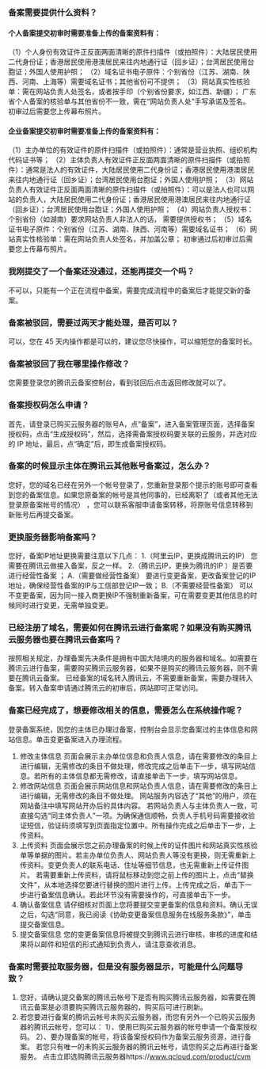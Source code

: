### 备案需要提供什么资料？
#### 个人备案提交初审时需要准备上传的备案资料有： 
（1）个人身份有效证件正反面两面清晰的原件扫描件（或拍照件）：大陆居民使用二代身份证；香港居民使用港澳居民来往内地通行证（回乡证）；台湾居民使用台胞证；外国人使用护照； 
（2）域名证书电子原件：个别省份（江苏、湖南、陕西、河南、上海等）需要域名证书；其他省份可不提供； 
（3）网站真实性核验单：需在网站负责人处签名，或者按手印（个别省份要求，如江西、新疆）； 
广东省个人备案的核验单与其他省份不一致，需在“网站负责人处”手写承诺及签名。 
初审过后需要您上传幕布照片。

#### 企业备案提交初审时需要准备上传的备案资料有： 
（1）主办单位的有效证件的原件扫描件（或拍照件）：通常是营业执照、组织机构代码证书等； 
（2）主体负责人有效证件正反面两面清晰的原件扫描件（或拍照件）：通常是法人的有效证件，大陆居民使用二代身份证；香港居民使用港澳居民来往内地通行证（回乡证）；台湾居民使用台胞证；外国人使用护照； 
（3）网站负责人有效证件正反面两面清晰的原件扫描件（或拍照件）：可以是法人也可以网站的负责人，大陆居民使用二代身份证；香港居民使用港澳居民来往内地通行证（回乡证）；台湾居民使用台胞证；外国人使用护照； 
（4）网站负责人授权书：个别省份（如湖南）要求网站负责人非法人的话， 需要提供授权书； 
（5）域名证书电子原件：个别省份（江苏、湖南、陕西、河南等）需要域名证书； 
（6）网站真实性核验单：需在网站负责人处签名，并加盖公章；
初审通过后初审过后需要您上传幕布照片。

### 我刚提交了一个备案还没通过，还能再提交一个吗？
不可以，只能有一个正在流程中备案，需要完成流程中的备案后才能提交新的备案。

### 备案被驳回，需要过两天才能处理，是否可以？
可以，您在 45 天内操作都是可以的，建议您尽快操作，可以缩短您的备案时长。

### 备案被驳回了我在哪里操作修改？
您需要登录您的腾讯云备案控制台，看到驳回后点击返回修改就可以了。

### 备案授权码怎么申请？
首先，请登录已购买云服务器的账号A，点“备案”，进入备案管理页面，选择备案授权码，点击“生成授权码”，然后，选择需备案授权码要关联的云服务，并选对应的 IP 地址，最后，点“确定”后，即生成备案授权码。

### 备案的时候显示主体在腾讯云其他账号备案过，怎么办？
您好，您的域名已经在另外一个帐号登录了，您重新登录那个提示的账号即可查看到您的备案信息。如果您原备案的帐号是其他同事的，已经离职了（或者其他无法登录原备案帐号的情况） ，您可以联系客服申请备案转移，将原账号信息转移到新账号后再提交备案。

### 更换服务器影响备案吗？
您好，备案IP地址更换需要注意以下几点：
1.（阿里云IP，更换成腾讯云的IP） 您需要在腾讯云做接入备案，反之一样。
2.（腾讯云IP，更换为腾讯的IP ）是否要进行经营性备案 ；
A.（需要做经营性备案） 要进行变更备案，更改备案登记的IP地址，确保经营性备案的IP与工信部登记IP一致；
B.（不需要经营性备案） 可以不变更备案，因为同一接入商更换IP不强制重新备案，可在需要变更其他信息的时候同时进行变更，无需单独变更。

### 已经注册了域名，需要如何在腾讯云进行备案呢？如果没有购买腾讯云服务器也要在腾讯云备案吗？
按照相关规定，办理备案先决条件是拥有中国大陆境内的服务器和域名。如需要在腾讯云进行备案，需要购买腾讯云服务器，如果不是购买的腾讯云服务器，则不需要在腾讯云备案。
已经备案的域名转入腾讯云，不需要重新备案，需要办理转入备案。转入备案申请通过腾讯云的初审后，网站即可正常访问。

### 备案已经完成了，想要修改相关的信息，需要怎么在系统操作呢？
登录备案系统，因您的主体已办理过备案，控制台会显示您备案过的主体信息和网站信息。单击变更备案进入办理流程。
1. 修改主体信息
页面会展示主办单位信息和负责人信息，请在需要修改的条目上进行编辑，无需修改的条目不做处理，修改完成之后单击下一步，填写网站信息。若所有的主体信息都无需修改，请直接单击下一步，填写网站信息。
2. 修改网站信息
页面会展示网站信息和网站负责人信息，请在需要修改的条目上进行编辑，无需修改的条目不做处理。
网站服务内容选了“其他”的用户，须在网站备注中填写网站开办后的具体内容。
若网站负责人与主体负责人一致，可直接勾选“同主体负责人”一项。为确保通信顺畅，负责人手机号码需要接收验证短信，验证码须填写到页面指定位置中。所有操作完成之后单击下一步，上传资料。
3. 上传资料
页面会展示您之前办理备案的时候上传的证件图片和网站真实性核验单等单据的图片。若主办单位负责人、网站负责人等没有更换，则无需重新上传资料。变更负责人的联系电话、住址等细节信息，也无需重新上传证件图片。
若需要重新上传资料，请将鼠标移动到您之前上传的图片上，点击“替换文件”，从本地选择您要进行替换的图片进行上传。上传完成之后，单击下一步进行备案信息确认。若此环节没有需要操作的，可直接单击下一步。
4. 确认备案信息
请仔细核对页面上您将要提交变更备案的信息和资料。确认无误之后，勾选“同意，我已阅读《协助变更备案信息服务在线服务条款》”，单击提交备案信息。
5. 提交备案信息
您的变更备案信息将被提交到腾讯云进行审核，审核的进度和结果将以邮件和短信的形式通知到负责人，请注意查收消息。

### 备案时需要拉取服务器，但是没有服务器显示，可能是什么问题导致？
1. 您好，请确认提交备案的腾讯云帐号下是否有购买腾讯云服务器，如需要在腾讯云备案是必须要购买腾讯云服务器的，购买后可进行刷新。
2. 若您要进行备案的腾讯云帐号未购买云服务器，而您有另外一个已购买云服务器的腾讯云帐号，您可以： 
1）、使用已购买云服务器的帐号申请一个备案授权码。 
2）、要办理备案的帐号，将该备案授权码作为备案云服务资源，进行备案。 
若您只有唯一的未购买云服务器的腾讯云帐号，请您购买之后再进行备案服务。 点击立即选购腾讯云服务器https://www.qcloud.com/product/cvm
